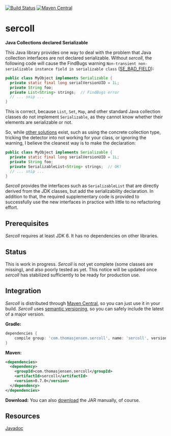 [![Build Status](https://github.com/tsjensen/sercoll/actions/workflows/build.yml/badge.svg)](https://github.com/tsjensen/sercoll/actions/workflows/build.yml)
[![Maven Central](https://maven-badges.herokuapp.com/maven-central/com.thomasjensen.sercoll/sercoll/badge.svg)](http://search.maven.org/#search%7Cgav%7C1%7Cg%3Acom.thomasjensen.sercoll)

# sercoll

**Java Collections declared Serializable**

This Java library provides one way to deal with the problem that Java collection interfaces are not declared serializable. Without *sercoll*, the following code will cause the FindBugs warning `Non-transient non-serializable instance field in serializable class` ([SE_BAD_FIELD](http://findbugs.sourceforge.net/bugDescriptions.html#SE_BAD_FIELD)):
```java
public class MyObject implements Serializable {
  private static final long serialVersionUID = 1L;
  private String foo;
  private List<String> strings;  // FindBugs error
  // ... snip ...
}
```
This is correct, because `List`, `Set`, `Map`, and other standard Java collection classes do not implement `Serializable`, as they cannot know whether their elements are serializable or not.

So, while [other solutions](http://stackoverflow.com/q/4861228/1005481) exist, such as using the concrete collection type, tricking the detector into not working for your class, or ignoring the warning, I believe the cleanest way is to make the declaration:
```java
public class MyObject implements Serializable {
  private static final long serialVersionUID = 1L;
  private String foo;
  private SerializableList<String> strings;  // OK!
  // ... snip ...
}
```
*Sercoll* provides the interfaces such as `SerializableList` that are directly derived from the JDK classes, but add the serializability declaration. In addition to that, the required supplementary code is provided to successfully use the new interfaces in practice with little to no refactoring effort.

## Prerequisites

*Sercoll* requires at least JDK 6. It has no dependencies on other libraries.

## Status

This is work in progress. *Sercoll* is not yet complete (some classes are missing), and also poorly tested as yet. This notice will be updated once *sercoll* has stabilized sufficiently to be ready for production use.

## Integration

*Sercoll* is distributed through [Maven Central](http://search.maven.org/#search|gav|1|g%3Acom.thomasjensen.sercoll), so you can just use it in your build. *Sercoll* uses [semantic versioning](http://semver.org/), so you can safely include the latest of a major version.

**Gradle:**
```groovy
dependencies {
    compile group: 'com.thomasjensen.sercoll', name: 'sercoll', version: '0.+'
}
```
**Maven:**
```xml
<dependencies>
  <dependency>
    <groupId>com.thomasjensen.sercoll</groupId>
    <artifactId>sercoll</artifactId>
    <version>0.7.0</version>
  </dependency>
</dependencies>
```
**Download:**
You can also [download](https://repo1.maven.org/maven2/com/thomasjensen/sercoll/sercoll/) the JAR manually, of course.

## Resources

[Javadoc](http://tsjensen.github.io/sercoll/apidocs/latest/)
